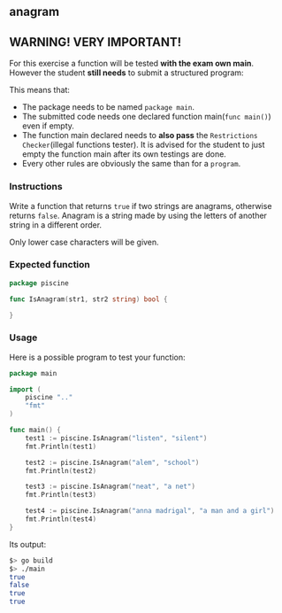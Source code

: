 ## anagram

## **WARNING! VERY IMPORTANT!**

For this exercise a function will be tested **with the exam own main**. However the student **still needs** to submit a structured program:

This means that:

- The package needs to be named `package main`.
- The submitted code needs one declared function main(```func main()```) even if empty.
- The function main declared needs to **also pass** the `Restrictions Checker`(illegal functions tester). It is advised for the student to just empty the function main after its own testings are done.
- Every other rules are obviously the same than for a `program`.

### Instructions

Write a function that returns `true` if two strings are anagrams, otherwise returns `false`.
Anagram is a string made by using the letters of another string in a different order.

Only lower case characters will be given.

### Expected function

```go
package piscine

func IsAnagram(str1, str2 string) bool {

}
```

### Usage

Here is a possible program to test your function:

```go
package main

import (
	piscine ".."
	"fmt"
)

func main() {
	test1 := piscine.IsAnagram("listen", "silent")
	fmt.Println(test1)

	test2 := piscine.IsAnagram("alem", "school")
	fmt.Println(test2)

	test3 := piscine.IsAnagram("neat", "a net")
	fmt.Println(test3)

	test4 := piscine.IsAnagram("anna madrigal", "a man and a girl")
	fmt.Println(test4)
}
```

Its output:

```bash
$> go build
$> ./main
true
false
true
true
```
